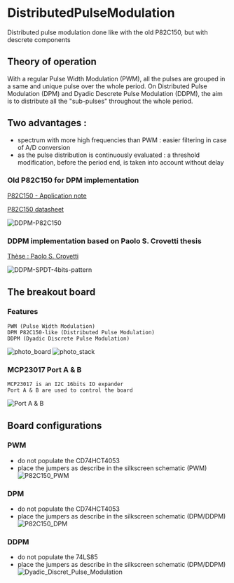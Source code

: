 # DistributedPulseModulation

Distributed pulse modulation done like with the old P82C150, but with descrete components

## Theory of operation

With a regular Pulse Width Modulation (PWM), all the pulses are grouped in a same and unique pulse over the whole period.
On Distributed Pulse Modulation (DPM) and Dyadic Descrete Pulse Modulation (DDPM), the aim is to distribute all the "sub-pulses" throughout the whole period.

## Two advantages :
* spectrum with more high frequencies than PWM : easier filtering in case of A/D conversion
* as the pulse distribution is continuously evaluated : a threshold modification, before the period end, is taken into account without delay

### Old P82C150 for DPM implementation
[P82C150 - Application note](https://www.nxp.com/docs/en/application-note/AN94088.pdf)

[P82C150 datasheet](https://www.digchip.com/datasheets/parts/datasheet/364/P82C150AHT-pdf.php)

![DDPM-P82C150](./img/DDPM-P82C150.jpg)

### DDPM implementation based on Paolo S. Crovetti thesis
[Thèse : Paolo S. Crovetti](https://www.researchgate.net/publication/309012492_All-Digital_High_Resolution_DA_Conversion_by_Dyadic_Digital_Pulse_Modulation)

![DDPM-SPDT-4bits-pattern](./img/DDPM-SPDT-4bits-pattern.jpg)


## The breakout board

###  Features
	PWM (Pulse Width Modulation)
	DPM P82C150-like (Distributed Pulse Modulation)
	DDPM (Dyadic Discrete Pulse Modulation)

![photo_board](./img/photo_board.jpg)
![photo_stack](./img/photo_stack.jpg)

### MCP23017 Port A & B

	MCP23017 is an I2C 16bits IO expander
	Port A & B are used to control the board
![Port A & B](./img/MCP23017_portA_B.jpg)

## Board configurations

### PWM

* do not populate the CD74HCT4053
* place the jumpers as describe in the silkscreen schematic (PWM)
![P82C150_PWM](./img/P82C150_PWM.png)

### DPM

* do not populate the CD74HCT4053
* place the jumpers as describe in the silkscreen schematic (DPM/DDPM)
![P82C150_DPM](./img/P82C150_DPM.png)

### DDPM

* do not populate the 74LS85
* place the jumpers as describe in the silkscreen schematic (DPM/DDPM)
![Dyadic_Discret_Pulse_Modulation](./img/Dyadic_Discret_Pulse_Modulation.png)
